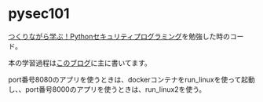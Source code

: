 # pysec101

[つくりながら学ぶ！Pythonセキュリティプログラミング](https://www.amazon.co.jp/dp/B07NYVZF29/ref=dp-kindle-redirect?_encoding=UTF8&btkr=1)を勉強した時のコード。

本の学習過程は[このブログ](https://fukki.pythonanywhere.com/post_detail/50/)に主に書いてます。

port番号8080のアプリを使うときは、dockerコンテナをrun_linuxを使って起動し、、port番号8000のアプリを使うときは、run_linux2を使う。